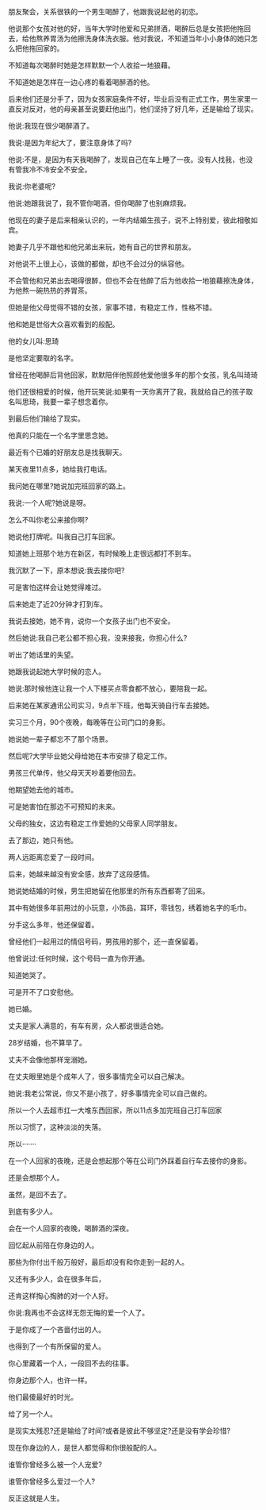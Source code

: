 朋友聚会，关系很铁的一个男生喝醉了，他跟我说起他的初恋。

他说那个女孩对他的好，当年大学时他爱和兄弟拼酒，喝醉后总是女孩把他拖回去，给他熬养胃汤为他擦洗身体洗衣服。他对我说，不知道当年小小身体的她只怎么把他拖回家的。

不知道每次喝醉时她是怎样默默一个人收拾一地狼藉。

不知道她是怎样在一边心疼的看着喝醉酒的他。

后来他们还是分手了，因为女孩家庭条件不好，毕业后没有正式工作，男生家里一直反对反对，他的母亲甚至说要赶他出门，他们坚持了好几年，还是输给了现实。

他说:我现在很少喝醉酒了。

我说:是因为年纪大了，要注意身体了吗?

他说:不是，是因为有天我喝醉了，发现自己在车上睡了一夜。没有人找我，也没有管我冷不冷安全不安全。

我说:你老婆呢?

他说:她跟我说了，我不管你喝酒，但你喝醉了也别麻烦我。

他现在的妻子是后来相亲认识的，一年内结婚生孩子，说不上特别爱，彼此相敬如宾。

她妻子几乎不跟他和他兄弟出来玩，她有自己的世界和朋友。

对他说不上很上心，该做的都做，却也不会过分的纵容他。

不会管他和兄弟出去喝得很醉，但也不会在他醉了后为他收拾一地狼藉擦洗身体，为他熬一碗热热的养胃茶。

但她是他父母觉得不错的女孩，家事不错，有稳定工作，性格不错。

他和她是世俗大众喜欢看到的般配。

他的女儿叫:思琦

是他坚定要取的名字。

曾经在他喝醉后背他回家，默默陪伴他照顾他爱他很多年的那个女孩，乳名叫琦琦

他们还很相爱的时候，他开玩笑说:如果有一天你离开了我，我就给自己的孩子取名叫思琦，我要一辈子想念着你。

到最后他们输给了现实。

他真的只能在一个名字里思念她。

最近有个已婚的好朋友总是找我聊天。

某天夜里11点多，她给我打电话。

我问她在哪里?她说加完班回家的路上。

我说:一个人呢?她说是呀。

怎么不叫你老公来接你啊?

她说他打牌呢。叫我自己打车回家。

知道她上班那个地方在新区，有时候晚上走很远都打不到车。

我沉默了一下，原本想说:我去接你吧?

可是害怕这样会让她觉得难过。

后来她走了近20分钟才打到车。

我说去接她，她不肯，说你一个女孩子出门也不安全。

然后她说:我自己老公都不担心我，没来接我，你担心什么?

听出了她话里的失望。

她跟我说起她大学时候的恋人。

她说:那时候他连让我一个人下楼买点零食都不放心，要陪我一起。

后来她在某家通讯公司实习，9点半下班，他每天骑自行车去接她。

实习三个月，90个夜晚，每晚等在公司门口的身影。

她说她一辈子都忘不了那个场景。

然后呢?大学毕业她父母给她在本市安排了稳定工作。

男孩三代单传，他父母天天吵着要他回去。

他期望她去他的城市。

可是她害怕在那边不可预知的未来。

父母的独女，这边有稳定工作爱她的父母家人同学朋友。

去了那边，她只有他。

两人远距离恋爱了一段时间。

后来，她越来越没有安全感，放弃了这段感情。

她说她结婚的时候，男生把她留在他那里的所有东西都寄了回来。

其中有她很多年前用过的小玩意，小饰品，耳环，零钱包，绣着她名字的毛巾。

分手这么多年，他还保留着。

曾经他们一起用过的情侣号码，男孩用的那个，还一直保留着。

他曾说过:任何时候，这个号码一直为你开通。

知道她哭了。

可是开不了口安慰他。

她已婚。

丈夫是家人满意的，有车有房，众人都说很适合她。

28岁结婚，也不算早了。

丈夫不会像他那样宠溺她。

在丈夫眼里她是个成年人了，很多事情完全可以自己解决。

她说:我老公常说，你又不是小孩了，好多事情完全可以自己做的。

所以一个人去超市扛一大堆东西回家，所以11点多加完班自己打车回家

所以习惯了，这种淡淡的失落。

所以·······

在一个人回家的夜晚，还是会想起那个等在公司门外踩着自行车去接你的身影。

还是会想那个人。

虽然，是回不去了。

到底有多少人。

会在一个人回家的夜晚，喝醉酒的深夜。

回忆起从前陪在你身边的人。

那些为你付出千般万般好，最后却没有和你走到一起的人。

又还有多少人，会在很多年后，

还肯这样掏心掏肺的对一个人好。

你说:我再也不会这样无怨无悔的爱一个人了。

于是你成了一个吝啬付出的人。

也得到了一个有所保留的爱人。

你心里藏着一个人，一段回不去的往事。

你身边那个人，也许一样。

他们最傻最好的时光。

给了另一个人。

是现实太残忍?还是输给了时间?或者是彼此不够坚定?还是没有学会珍惜?

现在你身边的人，是世人都觉得和你很般配的人。

谁管你曾经多么被一个人宠爱?

谁管你曾经多么爱过一个人?

反正这就是人生。